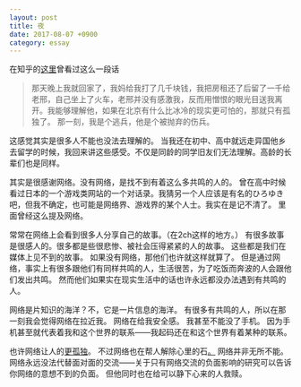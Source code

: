 ```yaml
---
layout: post
title: 夜
date: 2017-08-07 +0900
category: essay
---
```



在知乎的[这里](https://www.zhihu.com/question/34599206/answer/71369947)曾看过这么一段话
>那天晚上我就回家了，我妈给我打了几千块钱，我把房租还了后留了一千给老邢，自己坐上了火车，老邢并没有感激我，反而用憎恨的眼光目送我离开。我能够理解他，如果在北京有什么比冰冷的现实更可怕的，那就只有孤独了。
>那一刻，我是个逃兵，他是个被抛弃的伤兵。

这感觉其实是很多人不能也没法去理解的。
当我还在初中、高中就远走异国他乡去留学的时候，我回来讲这些感受。不仅是同龄的同学旧友们无法理解。高龄的长辈们也是同样。

其实是很感谢网络。没有网络，是找不到有着这么多共鸣的人的。
曾在高中时候看过日本的一个游戏类网站的一个对话录。我猜另一个人应该是有名的ひろゆき吧，但我不确定，也可能是网络界、游戏界的某个人士。我实在是记不清了。
里面曾经这么提及网络。

常常在网络上会看到很多人分享自己的故事。（在2ch这样的地方。）
有很多故事是很感人的。很多都是些很悲惨、被社会压得紧紧的人的故事。
这些都是我们在媒体上见不到的故事。
如果没有网络，那他们也许就这样就算了。
但是通过网络，事实上有很多跟他们有同样共鸣的人，生活很苦，为了吃饭而奔波的人会跟他们发出共鸣。
然而他们如果实在现实生活中的话也许永远都没办法遇到有共鸣的人。

网络是片知识的海洋？不，它是一片信息的海洋。
有很多有共鸣的人，所以在那一刻我会觉得网络在拉近我。
网络在给我安全感。
我甚至不能没了手机。
因为手机甚至就代表着我和这个世界的联系——我起码还在和这个世界有着某种的联系。

也许网络让人的[更](http://www.guokr.com/article/92734/)[孤](http://www.guokr.com/article/91840/)[独](https://www.ted.com/talks/sherry_turkle_alone_together)。[](http://www.guokr.com/article/77438/)
不过网络也在帮人解除心里的石[。](http://www.guokr.com/article/438754/)
网络并非无所不能。网络永远没法代替面对面的交流——关于只有网络交流的负面影响的研究可以告诉你网络的意想不到的负面。
但他同时也在给可以静下心来的人救赎。
